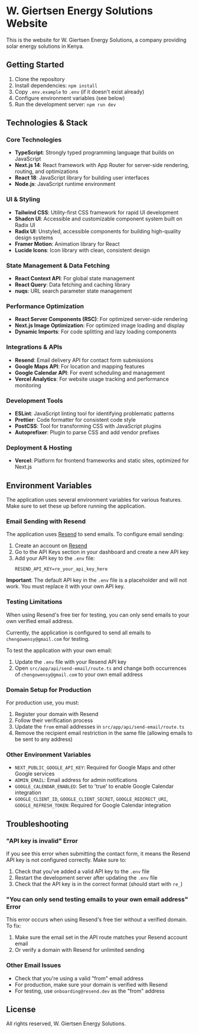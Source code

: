 # W. Giertsen Energy Solutions Website

This is the website for W. Giertsen Energy Solutions, a company providing solar energy solutions in Kenya.

## Getting Started

1. Clone the repository
2. Install dependencies: `npm install`
3. Copy `.env.example` to `.env` (if it doesn't exist already)
4. Configure environment variables (see below)
5. Run the development server: `npm run dev`

## Technologies & Stack

### Core Technologies
- **TypeScript**: Strongly typed programming language that builds on JavaScript
- **Next.js 14**: React framework with App Router for server-side rendering, routing, and optimizations
- **React 18**: JavaScript library for building user interfaces
- **Node.js**: JavaScript runtime environment

### UI & Styling
- **Tailwind CSS**: Utility-first CSS framework for rapid UI development
- **Shadcn UI**: Accessible and customizable component system built on Radix UI
- **Radix UI**: Unstyled, accessible components for building high-quality design systems
- **Framer Motion**: Animation library for React
- **Lucide Icons**: Icon library with clean, consistent design

### State Management & Data Fetching
- **React Context API**: For global state management
- **React Query**: Data fetching and caching library
- **nuqs**: URL search parameter state management

### Performance Optimization
- **React Server Components (RSC)**: For optimized server-side rendering
- **Next.js Image Optimization**: For optimized image loading and display
- **Dynamic Imports**: For code splitting and lazy loading components

### Integrations & APIs
- **Resend**: Email delivery API for contact form submissions
- **Google Maps API**: For location and mapping features
- **Google Calendar API**: For event scheduling and management
- **Vercel Analytics**: For website usage tracking and performance monitoring

### Development Tools
- **ESLint**: JavaScript linting tool for identifying problematic patterns
- **Prettier**: Code formatter for consistent code style
- **PostCSS**: Tool for transforming CSS with JavaScript plugins
- **Autoprefixer**: Plugin to parse CSS and add vendor prefixes

### Deployment & Hosting
- **Vercel**: Platform for frontend frameworks and static sites, optimized for Next.js

## Environment Variables

The application uses several environment variables for various features. Make sure to set these up before running the application.

### Email Sending with Resend

The application uses [Resend](https://resend.com) to send emails. To configure email sending:

1. Create an account on [Resend](https://resend.com)
2. Go to the API Keys section in your dashboard and create a new API key
3. Add your API key to the `.env` file:
   ```
   RESEND_API_KEY=re_your_api_key_here
   ```

**Important**: The default API key in the `.env` file is a placeholder and will not work. You must replace it with your own API key.

### Testing Limitations

When using Resend's free tier for testing, you can only send emails to your own verified email address. 

Currently, the application is configured to send all emails to `chengowensy@gmail.com` for testing.

To test the application with your own email:
1. Update the `.env` file with your Resend API key
2. Open `src/app/api/send-email/route.ts` and change both occurrences of `chengowensy@gmail.com` to your own email address

### Domain Setup for Production

For production use, you must:

1. Register your domain with Resend
2. Follow their verification process
3. Update the `from` email addresses in `src/app/api/send-email/route.ts`
4. Remove the recipient email restriction in the same file (allowing emails to be sent to any address)

### Other Environment Variables

- `NEXT_PUBLIC_GOOGLE_API_KEY`: Required for Google Maps and other Google services
- `ADMIN_EMAIL`: Email address for admin notifications
- `GOOGLE_CALENDAR_ENABLED`: Set to 'true' to enable Google Calendar integration
- `GOOGLE_CLIENT_ID`, `GOOGLE_CLIENT_SECRET`, `GOOGLE_REDIRECT_URI`, `GOOGLE_REFRESH_TOKEN`: Required for Google Calendar integration

## Troubleshooting

### "API key is invalid" Error

If you see this error when submitting the contact form, it means the Resend API key is not configured correctly. Make sure to:

1. Check that you've added a valid API key to the `.env` file
2. Restart the development server after updating the `.env` file
3. Check that the API key is in the correct format (should start with `re_`)

### "You can only send testing emails to your own email address" Error

This error occurs when using Resend's free tier without a verified domain. To fix:

1. Make sure the email set in the API route matches your Resend account email
2. Or verify a domain with Resend for unlimited sending

### Other Email Issues

- Check that you're using a valid "from" email address
- For production, make sure your domain is verified with Resend
- For testing, use `onboarding@resend.dev` as the "from" address

## License

All rights reserved, W. Giertsen Energy Solutions. 